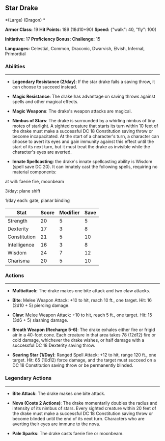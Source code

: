 ## Star Drake
*(Large) (Dragon) *

**Armor Class:** 19
**Hit Points:** 189 (18d10+90)
**Speed:** {"walk": 40, "fly": 100}

**Initiative:** 17
**Proficiency Bonus:**
**Challenge:** 15

**Languages:** Celestial, Common, Draconic, Dwarvish, Elvish, Infernal, Primordial

### Abilities
 --- 
- **Legendary Resistance (2/day)**: If the star drake fails a saving throw, it can choose to succeed instead.

- **Magic Resistance**: The drake has advantage on saving throws against spells and other magical effects.

- **Magic Weapons**: The drake's weapon attacks are magical.

- **Nimbus of Stars**: The drake is surrounded by a whirling nimbus of tiny motes of starlight. A sighted creature that starts its turn within 10 feet of the drake must make a successful DC 18 Constitution saving throw or become incapacitated. At the start of a character's turn, a character can choose to avert its eyes and gain immunity against this effect until the start of its next turn, but it must treat the drake as invisible while the character's eyes are averted.

- **Innate Spellcasting**: the drake's innate spellcasting ability is Wisdom (spell save DC 20). It can innately cast the following spells, requiring no material components:

at will: faerie fire, moonbeam

3/day: plane shift

1/day each: gate, planar binding



| Stat | Score | Modifier | Save |
| ---- | ---- | ---- | ---- |
| Strength | 20 | 5 | 5 |
| Dexterity | 17 | 3 | 8 |
| Constitution | 21 | 5 | 10 |
| Intelligence | 16 | 3 | 8 |
| Wisdom | 24 | 7 | 12 |
| Charisma | 20 | 5 | 10 |

### Actions
 --- 
- **Multiattack**: The drake makes one bite attack and two claw attacks.

- **Bite**: Melee Weapon Attack: +10 to hit, reach 10 ft., one target. Hit: 16 (2d10 + 5) piercing damage.

- **Claw**: Melee Weapon Attack: +10 to hit, reach 5 ft., one target. Hit: 15 (3d6 + 5) slashing damage.

- **Breath Weapon (Recharge 5-6)**: The drake exhales either fire or frigid air in a 40-foot cone. Each creature in that area takes 78 (12d12) fire or cold damage, whichever the drake wishes, or half damage with a successful DC 18 Dexterity saving throw.

- **Searing Star (1/Day)**: Ranged Spell Attack: +12 to hit, range 120 ft., one target. Hit: 65 (10d12) force damage, and the target must succeed on a DC 18 Constitution saving throw or be permanently blinded.

### Legendary Actions
 --- 
- **Bite Attack**: The drake makes one bite attack.

- **Nova (Costs 2 Actions)**: The drake momentarily doubles the radius and intensity of its nimbus of stars. Every sighted creature within 20 feet of the drake must make a successful DC 18 Constitution saving throw or become blinded until the end of its next turn. Characters who are averting their eyes are immune to the nova.

- **Pale Sparks**: The drake casts faerie fire or moonbeam.

